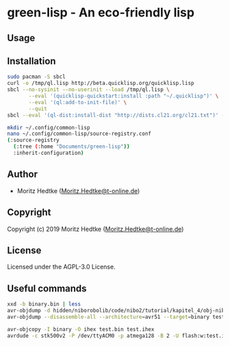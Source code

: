 # green-lisp - An eco-friendly lisp 

## Usage

## Installation

```bash
sudo pacman -S sbcl
curl -o /tmp/ql.lisp http://beta.quicklisp.org/quicklisp.lisp
sbcl --no-sysinit --no-userinit --load /tmp/ql.lisp \
       --eval '(quicklisp-quickstart:install :path "~/.quicklisp")' \
       --eval '(ql:add-to-init-file)' \
       --quit
sbcl --eval '(ql-dist:install-dist "http://dists.cl21.org/cl21.txt")' --eval '(ql:quickload :cl21)' --quit

mkdir ~/.config/common-lisp
nano ~/.config/common-lisp/source-registry.conf
(:source-registry
  (:tree (:home "Documents/green-lisp"))
  :inherit-configuration)
```

## Author

* Moritz Hedtke (Moritz.Hedtke@t-online.de)

## Copyright

Copyright (c) 2019 Moritz Hedtke (Moritz.Hedtke@t-online.de)

## License

Licensed under the AGPL-3.0 License.


## Useful commands

```bash
xxd -b binary.bin | less
avr-objdump -d hidden/niborobolib/code/nibo2/tutorial/kapitel_4/obj-nibo2-m128-16/kapitel_4.elf | less
avr-objdump --disassemble-all --architecture=avr51 --target=binary test.bin

avr-objcopy -I binary -O ihex test.bin test.ihex
avrdude -c stk500v2 -P /dev/ttyACM0 -p atmega128 -B 2 -U flash:w:test.ihex 
```
